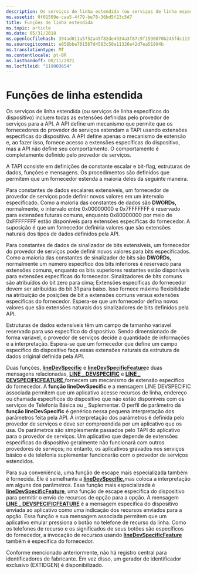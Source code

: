 ```yaml
---
description: Os serviços de linha estendida (ou serviços de linha específicos do dispositivo) incluem todas as extensões definidas pelo provedor de serviços para a API.
ms.assetid: 0f01509e-caa5-4f79-be78-36bd5f23c5d7
title: Funções de linha estendida
ms.topic: article
ms.date: 05/31/2018
ms.openlocfilehash: 394ad011a5752a45f82de4934a3f87c9f1590870b245fdc113f57badb4298290
ms.sourcegitcommit: e858bbe701567d4583c50a11326e42d7ea51804b
ms.translationtype: MT
ms.contentlocale: pt-BR
ms.lasthandoff: 08/11/2021
ms.locfileid: "119003654"
---
```

# <a name="extended-line-functions"></a>Funções de linha estendida

Os serviços de linha estendida (ou serviços de linha específicos do dispositivo) incluem todas as extensões definidas pelo provedor de serviços para a API. A API define um mecanismo que permite que os fornecedores do provedor de serviços estendam a TAPI usando extensões específicas do dispositivo. A API define apenas o mecanismo de extensão e, ao fazer isso, fornece acesso a extensões específicas do dispositivo, mas a API não define seu comportamento. O comportamento é completamente definido pelo provedor de serviços.

A TAPI consiste em definições de constante escalar e bit-flag, estruturas de dados, funções e mensagens. Os procedimentos são definidos que permitem que um fornecedor estenda a maioria deles da seguinte maneira.

Para constantes de dados escalares extensíveis, um fornecedor de provedor de serviços pode definir novos valores em um intervalo especificado. Como a maioria das constantes de dados são **DWORDs,** normalmente, o intervalo entre 0x00000000 e 0x7FFFFFFF é reservado para extensões futuras comuns, enquanto 0x80000000 por meio de 0xFFFFFFFF estão disponíveis para extensões específicas do fornecedor. A suposição é que um fornecedor definiria valores que são extensões naturais dos tipos de dados definidos pela API.

Para constantes de dados de sinalizador de bits extensíveis, um fornecedor do provedor de serviços pode definir novos valores para bits especificados. Como a maioria das constantes de sinalizador de bits são **DWORDs,** normalmente um número específico dos bits inferiores é reservado para extensões comuns, enquanto os bits superiores restantes estão disponíveis para extensões específicas do fornecedor. Sinalizadores de bits comuns são atribuídos do bit zero para cima; Extensões específicas do fornecedor devem ser atribuídas do bit 31 para baixo. Isso fornece máxima flexibilidade na atribuição de posições de bit a extensões comuns versus extensões específicas do fornecedor. Espera-se que um fornecedor defina novos valores que são extensões naturais dos sinalizadores de bits definidos pela API.

Estruturas de dados extensíveis têm um campo de tamanho variavel reservado para uso específico do dispositivo. Sendo dimensionado de forma variavel, o provedor de serviços decide a quantidade de informações e a interpretação. Espera-se que um fornecedor que define um campo específico do dispositivo faça essas extensões naturais da estrutura de dados original definida pela API.

Duas funções, [**lineDevSpecific**](/windows/desktop/api/Tapi/nf-tapi-linedevspecific) e [**lineDevSpecificFeature**](/windows/desktop/api/Tapi/nf-tapi-linedevspecificfeature)e duas mensagens relacionadas, [**LINE \_ DEVSPECIFIC**](line-devspecific.md) e [**LINE \_ DEVSPECIFICFEATURE,**](line-devspecificfeature.md)fornecem um mecanismo de extensão específico do fornecedor. A **função lineDevSpecific** e a mensagem LINE DEVSPECIFIC associada permitem que um aplicativo acesse recursos de linha, endereço ou chamada específicos do dispositivo que não estão disponíveis com os serviços de Telefonia Básica ou \_ Suplementar. O perfil de parâmetro da **função lineDevSpecific** é genérico nessa pequena interpretação dos parâmetros feita pela API. A interpretação dos parâmetros é definida pelo provedor de serviços e deve ser compreendida por um aplicativo que os usa. Os parâmetros são simplesmente passados pelo TAPI do aplicativo para o provedor de serviços. Um aplicativo que depende de extensões específicas do dispositivo geralmente não funcionará com outros provedores de serviços; no entanto, os aplicativos gravados nos serviços básico e de telefonia suplementar funcionarão com o provedor de serviços estendidos.

Para sua conveniência, uma função de escape mais especializada também é fornecida. Ele é semelhante a [**lineDevSpecific,**](/windows/desktop/api/Tapi/nf-tapi-linedevspecific)mas coloca a interpretação em alguns dos parâmetros. Essa função mais especializada é [**lineDevSpecificFeature**](/windows/desktop/api/Tapi/nf-tapi-linedevspecificfeature), uma função de escape específica do dispositivo para permitir o envio de recursos de opção para a opção. A mensagem [**LINE \_ DEVSPECIFICFEATURE**](line-devspecificfeature.md) é a mensagem específica do dispositivo enviada ao aplicativo como uma indicação dos recursos enviados para a opção. Essa função e sua mensagem associada permitem que um aplicativo emular pressiona o botão no telefone de recurso da linha. Como os telefones de recurso e os significados de seus botões são específicos do fornecedor, a invocação de recursos usando [**lineDevSpecificFeature**](/windows/desktop/api/Tapi/nf-tapi-linedevspecificfeature) também é específica do fornecedor.

Conforme mencionado anteriormente, não há registro central para identificadores de fabricante. Em vez disso, um gerador de identificador exclusivo (EXTIDGEN) é disponibilizado.

 

 



